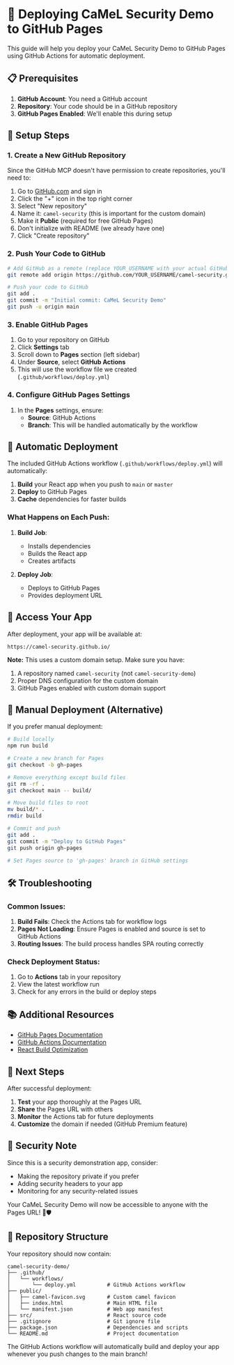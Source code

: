 # 🚀 Deploying CaMeL Security Demo to GitHub Pages

This guide will help you deploy your CaMeL Security Demo to GitHub Pages using GitHub Actions for automatic deployment.

## 📋 Prerequisites

1. **GitHub Account**: You need a GitHub account
2. **Repository**: Your code should be in a GitHub repository
3. **GitHub Pages Enabled**: We'll enable this during setup

## 🔧 Setup Steps

### 1. Create a New GitHub Repository

Since the GitHub MCP doesn't have permission to create repositories, you'll need to:

1. Go to [GitHub.com](https://github.com) and sign in
2. Click the "+" icon in the top right corner
3. Select "New repository"
4. Name it: `camel-security` (this is important for the custom domain)
5. Make it **Public** (required for free GitHub Pages)
6. Don't initialize with README (we already have one)
7. Click "Create repository"

### 2. Push Your Code to GitHub

```bash
# Add GitHub as a remote (replace YOUR_USERNAME with your actual GitHub username)
git remote add origin https://github.com/YOUR_USERNAME/camel-security.git

# Push your code to GitHub
git add .
git commit -m "Initial commit: CaMeL Security Demo"
git push -u origin main
```

### 3. Enable GitHub Pages

1. Go to your repository on GitHub
2. Click **Settings** tab
3. Scroll down to **Pages** section (left sidebar)
4. Under **Source**, select **GitHub Actions**
5. This will use the workflow file we created (`.github/workflows/deploy.yml`)

### 4. Configure GitHub Pages Settings

1. In the **Pages** settings, ensure:
   - **Source**: GitHub Actions
   - **Branch**: This will be handled automatically by the workflow

## 🚀 Automatic Deployment

The included GitHub Actions workflow (`.github/workflows/deploy.yml`) will automatically:

1. **Build** your React app when you push to `main` or `master`
2. **Deploy** to GitHub Pages
3. **Cache** dependencies for faster builds

### What Happens on Each Push:

1. **Build Job**: 
   - Installs dependencies
   - Builds the React app
   - Creates artifacts

2. **Deploy Job**:
   - Deploys to GitHub Pages
   - Provides deployment URL

## 📱 Access Your App

After deployment, your app will be available at:
```
https://camel-security.github.io/
```

**Note:** This uses a custom domain setup. Make sure you have:
1. A repository named `camel-security` (not `camel-security-demo`)
2. Proper DNS configuration for the custom domain
3. GitHub Pages enabled with custom domain support

## 🔄 Manual Deployment (Alternative)

If you prefer manual deployment:

```bash
# Build locally
npm run build

# Create a new branch for Pages
git checkout -b gh-pages

# Remove everything except build files
git rm -rf .
git checkout main -- build/

# Move build files to root
mv build/* .
rmdir build

# Commit and push
git add .
git commit -m "Deploy to GitHub Pages"
git push origin gh-pages

# Set Pages source to 'gh-pages' branch in GitHub settings
```

## 🛠️ Troubleshooting

### Common Issues:

1. **Build Fails**: Check the Actions tab for workflow logs
2. **Pages Not Loading**: Ensure Pages is enabled and source is set to GitHub Actions
3. **Routing Issues**: The build process handles SPA routing correctly

### Check Deployment Status:

1. Go to **Actions** tab in your repository
2. View the latest workflow run
3. Check for any errors in the build or deploy steps

## 📚 Additional Resources

- [GitHub Pages Documentation](https://docs.github.com/en/pages)
- [GitHub Actions Documentation](https://docs.github.com/en/actions)
- [React Build Optimization](https://create-react-app.dev/docs/optimization)

## 🎯 Next Steps

After successful deployment:

1. **Test** your app thoroughly at the Pages URL
2. **Share** the Pages URL with others
3. **Monitor** the Actions tab for future deployments
4. **Customize** the domain if needed (GitHub Premium feature)

## 🔐 Security Note

Since this is a security demonstration app, consider:
- Making the repository private if you prefer
- Adding security headers to your app
- Monitoring for any security-related issues

Your CaMeL Security Demo will now be accessible to anyone with the Pages URL! 🐪🛡️

## 📝 Repository Structure

Your repository should now contain:
```
camel-security-demo/
├── .github/
│   └── workflows/
│       └── deploy.yml          # GitHub Actions workflow
├── public/
│   ├── camel-favicon.svg       # Custom camel favicon
│   ├── index.html              # Main HTML file
│   └── manifest.json           # Web app manifest
├── src/                        # React source code
├── .gitignore                  # Git ignore file
├── package.json                # Dependencies and scripts
└── README.md                   # Project documentation
```

The GitHub Actions workflow will automatically build and deploy your app whenever you push changes to the main branch!
